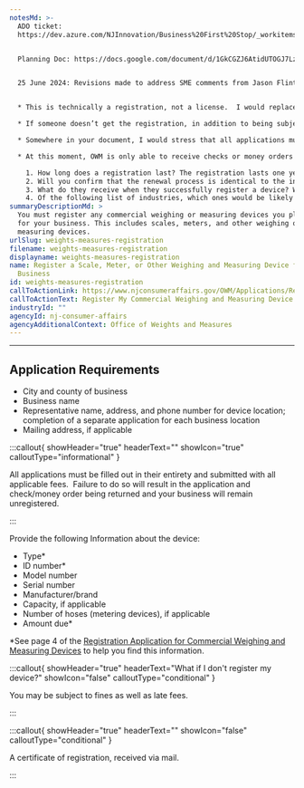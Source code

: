```yaml
---
notesMd: >-
  ADO ticket:
  https://dev.azure.com/NJInnovation/Business%20First%20Stop/_workitems/edit/4264


  Planning Doc: https://docs.google.com/document/d/1GkCGZJ6AtidUTOGJ7LzETIvcEpwWz2PhN5nAt2x0Gb8/edit#heading=h.xs6kxikm21e9


  25 June 2024: Revisions made to address SME comments from Jason Flint:


  * This is technically a registration, not a license.  I would replace all mentions of “license” with “registration”

  * If someone doesn’t get the registration, in addition to being subject to fines, they will also have to pay late fees

  * Somewhere in your document, I would stress that all applications must be filled out in their entirety and submitted with all applicable fees.  Failure to do so will result in the application and check/money order being returned and the business will remain unregistered.

  * At this moment, OWM is only able to receive checks or money orders for payment.  Not sure if you want to include that in your document

    1. How long does a registration last? The registration lasts one year, from February 1 to January 31.
    2. Will you confirm that the renewal process is identical to the initial application for registering a commercial weighing or measuring device? The initial application process is completed on a Registration Application Form.  The renewals may be submitted on the same form, however, a renewal application is sent out via mail in November or December of each year to all businesses that have registered the year prior.
    3. What do they receive when they successfully register a device? What do they receive when they renew that registration?  When a business submits their initial or renewal application, along with required fees, they will receive a Registration Certificate via mail.
    4. Of the following list of industries, which ones would be likely to have a commercial weighing and measuring device?  I have attached a list of business types that we keep track of internally that may have to register devices if they are used commercially.
summaryDescriptionMd: >
  You must register any commercial weighing or measuring devices you plan to use
  for your business. This includes scales, meters, and other weighing or
  measuring devices.
urlSlug: weights-measures-registration
filename: weights-measures-registration
displayname: weights-measures-registration
name: Register a Scale, Meter, or Other Weighing and Measuring Device for Your
  Business
id: weights-measures-registration
callToActionLink: https://www.njconsumeraffairs.gov/OWM/Applications/Registration-Application-for-Commercial-Weighing-and-Measuring-Devices.pdf
callToActionText: Register My Commercial Weighing and Measuring Device
industryId: ""
agencyId: nj-consumer-affairs
agencyAdditionalContext: Office of Weights and Measures
---
```

- - -

## Application Requirements

* City and county of business
* Business name
* Representative name, address, and phone number for device location; completion of a separate application for each business location
* Mailing address, if applicable

:::callout{ showHeader="true" headerText="" showIcon="true" calloutType="informational" }

All applications must be filled out in their entirety and submitted with all applicable fees.  Failure to do so will result in the application and check/money order being returned and your business will remain unregistered.

:::

Provide the following Information about the device:

* Type*
* ID number*
* Model number
* Serial number
* Manufacturer/brand
* Capacity, if applicable
* Number of hoses (metering devices), if applicable
* Amount due*

\*See page 4 of the [Registration Application for Commercial Weighing and Measuring Devices](https://www.njconsumeraffairs.gov/OWM/Applications/Registration-Application-for-Commercial-Weighing-and-Measuring-Devices.pdf) to help you find this information.

:::callout{ showHeader="true" headerText="What if I don't register my device?" showIcon="false" calloutType="conditional" }

You may be subject to fines as well as late fees.

:::

:::callout{ showHeader="true" headerText="" showIcon="false" calloutType="conditional" }

A certificate of registration, received via mail.

:::